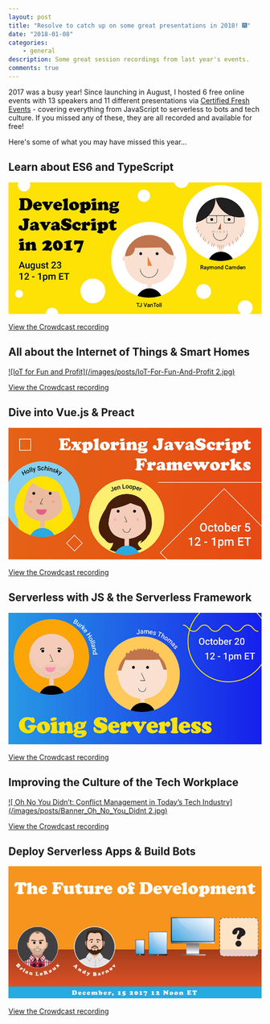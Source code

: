 ```yaml
---
layout: post
title: "Resolve to catch up on some great presentations in 2018! 🎆"
date: "2018-01-08"
categories:
    - general
description: Some great session recordings from last year's events.
comments: true
---
```


2017 was a busy year! Since launching in August, I hosted 6 free online events with 13 speakers and 11 different presentations via [Certified Fresh Events](https://certifiedfreshevents.com) - covering everything from JavaScript to serverless to bots and tech culture. If you missed any of these, they are all recorded and available for free!

Here's some of what you may have missed this year...
 
## Learn about ES6 and TypeScript

[![JavaScript in 2017](/images/posts/javascript2017.jpg)](https://certifiedfreshevents.com/events/javascript-2017/)

[View the Crowdcast recording](https://certifiedfreshevents.com/events/javascript-2017/)

## All about the Internet of Things & Smart Homes

[![IoT for Fun and Profit](/images/posts/IoT-For-Fun-And-Profit 2.jpg)](https://certifiedfreshevents.com/events/iot-for-fun-and-profit/)

[View the Crowdcast recording](https://certifiedfreshevents.com/events/iot-for-fun-and-profit/)

## Dive into Vue.js & Preact

[![Exploring JavaScript Frameworks](/images/posts/jsframeworks2017.jpg)](https://certifiedfreshevents.com/events/exploring-javascript-frameworks/)

[View the Crowdcast recording](https://certifiedfreshevents.com/events/exploring-javascript-frameworks/)

## Serverless with JS & the Serverless Framework

[![Going Serverless](/images/posts/serverless2017.jpg)](https://certifiedfreshevents.com/events/going-serverless/)

[View the Crowdcast recording](https://certifiedfreshevents.com/events/going-serverless/)

## Improving the Culture of the Tech Workplace

[![
Oh No You Didn’t: Conflict Management in Today’s Tech Industry](/images/posts/Banner_Oh_No_You_Didnt 2.jpg)](https://certifiedfreshevents.com/events/conflict-management/)

[View the Crowdcast recording](https://certifiedfreshevents.com/events/conflict-management/)

## Deploy Serverless Apps & Build Bots

[![The Future of Development](/images/posts/Banner_The-Future-Of-Development.jpg)](https://certifiedfreshevents.com/events/future-of-development/)

[View the Crowdcast recording](https://certifiedfreshevents.com/events/future-of-development/)